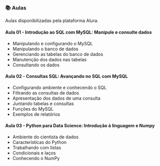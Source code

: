 ### 📚  Aulas

Aulas disponibilizadas pela plataforma Alura.


#### Aula 01 - Introdução ao SQL com MySQL: Manipule e consulte dados

- Manipulando e configurando o MySQL
- Manipulando o banco de dados
- Gerenciando as tabelas do banco de dados
- Manutenção dos dados nas tabelas
- Consultando os dados

#### Aula 02 - Consultas SQL: Avançando no SQL com MySQL

- Configurando ambiente e conhecendo o SQL
- Filtrando as consultas de dados
- Apresentação dos dados de uma consulta
- Juntando tabelas e consultas
- Funções do MySQL
- Exemplos de relatórios

#### Aula 03 - Python para Data Science: Introdução à linguagem e Numpy

- Ambiente do cientista de dados
- Características do Python
- Trabalhando com listas
- Condicionais e laços
- Conhecendo o NumPy

